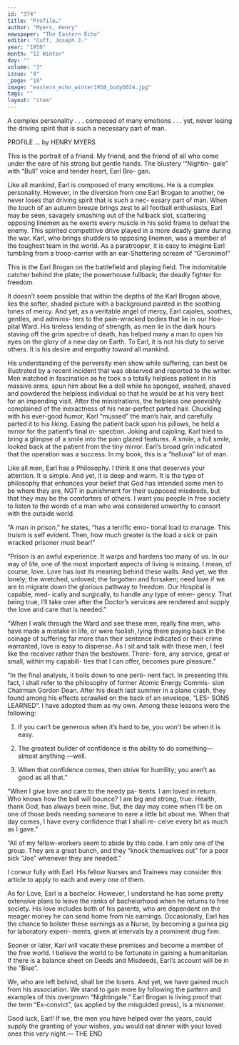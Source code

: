 ```yaml
---
id: "374"
title: "Profile…"
author: "Myers, Henry"
newspaper: "The Eastern Echo"
editor: "Cuff, Joseph J."
year: "1958"
month: "12 Winter"
day: ""
volume: "3"
issue: "4"
_page: "10"
image: "eastern_echo_winter1958_body0014.jpg"
tags: ""
layout: "item"
---
```

A complex personality . . . composed of many
emotions . . . yet, never losing the driving spirit
that is such a necessary part of man.

PROFILE ...
by HENRY MYERS 

This is the portrait of a friend. My friend, and
the friend of all who come under the eare of his
strong but gentle hands. The blustery ‘“Nightin-
gale” with “Bull” voice and tender heart, Earl Bro-
gan.

Like all mankind, Earl is composed of many
emotions. He is a complex personality. However,
in the diversion from one Earl Brogan to another,
he never loses that driving spirit that is such a nec-
essary part of man. When the touch of an autumn
breeze brings zest to all football enthusiasts, Earl
may be seen, savagely smashing out of the fullback
slot, scattering opposing linemen as he exerts every
muscle in his solid frame to defeat the enemy. This
spirited competitive drive played in a more deadly
game during the war. Karl, who brings shudders
to opposing linemen, was a member of the toughest
team in the world. As a paratrooper, it is easy to
imagine Earl tumbling from a troop-carrier with
an ear-Shattering scream of “Geronimo!”

This is the Earl Brogan on the battlefield and
playing field. The indomitable catcher behind the
plate; the powerhouse fullback; the deadly fighter
for freedom. 

It doesn’t seem possible that within the depths
of the Karl Brogan above, lies the softer, shaded
picture with a background painted in the soothing
tones of mercy. And yet, as a veritable angel of
mercy, Earl cajoles, soothes, gentles, and adminis-
ters to the pain-wracked bodies that lie in our Hos-
pital Ward. His tireless lending of strength, as men
lie in the dark hours staving off the grim spectre
of death, has helped many a man to open his eyes
on the glory of a new day on Earth. To Earl, it is
not his duty to serve others. It is his desire and
empathy toward all mankind.

His understanding of the perversity men show
while suffering, can best be illustrated by a recent
incident that was observed and reported to the
writer. Men watched in fascination as he took a
a totally helpless patient in his massive arms, spun
him about lke a doll while he sponged, washed,
shaved and powdered the helpless individual so that
he would be at his very best for an impending visit.
After the ministrations, the helpless one peevishly
complained of the inexactness of his near-perfect
parted hair. Chuckling with his ever-good humor,
Karl “mussed” the man’s hair, and carefully parted
it to his liking. Easing the patient back upon his
pillows, he held a mirror for the patient’s final in-
spection. Joking and cajoling, Karl tried to bring
a glimpse of a smile into the pain glazed features.
A smile, a full smile, looked back at the patient from
the tiny mirror. Earl’s broad grin indicated that
the operation was a success. In my book, this is a
“helluva” lot of man.

Like all men, Earl has a Philosophy. I think
it one that deserves your attention. It is simple.
And yet, it is deep and warm. It is the type of
philosophy that enhances your belief that God has
intended some men to be where they are, NOT in
punishment for their supposed misdeeds, but that
they may be the comforters of others. I want you
people in free society to listen to the words of a man
who was considered unworthy to consort with the
outside world.

“A man in prison,” he states, “has a terrific emo-
tional load to manage. This truism is self evident.
Then, how much greater is the load a sick or pain
wracked prisoner must bear!”

“Prison is an awful experience. It warps and
hardens too many of us. In our way of life, one
of the most important aspects of living is missing.
I mean, of course, love. Love has lost its meaning
behind these walls. And yet, we the lonely; the
wretched, unloved; the forgotten and forsaken;
need love if we are to migrate down the glorious
pathway to freedom. Our Hospital is capable, med-
ically and surgically, to handle any type of emer-
gency. That being true, I’ll take over after the
Doctor’s services are rendered and supply the love
and care that is needed.”

“When I walk through the Ward and see these
men, really fine men, who have made a mistake in
life, or were foolish, lying there paying back in the
coinage of suffering far more than their sentence
indicated or their crime warranted, love is easy to
dispense. As I sit and talk with these men, I feel
like the receiver rather than the bestower. There-
fore, any service, great or small, within my capabili-
ties that I can offer, becomes pure pleasure.”

“In the final analysis, it boils down to one perti-
nent fact. In presenting this fact, I shall refer to
the philosophy of former Atomic Energy Commis-
sion Chairman Gordon Dean. After his death last
summer in a plane crash, they found among his
effects scrawled on the back of an envelope, “LES-
SONS LEARNED”. I have adopted them as my
own. Among these lessons were the following:

1. If you can’t be generous when it’s hard to
be, you won't be when it is easy.

2. The greatest builder of confidence is the
ability to do something—almost anything
—well.

3. When that confidence comes, then strive
for humility; you aren’t as good as all that.”

“When I give love and care to the needy pa-
tients. I am loved in return. Who knows how the
ball will bounce? I am big and strong, true. Health,
thank God, has always been mine. But, the day
may come when I’ll be on one of those beds needing
someone to eare a little bit about me. When that
day comes, I have every confidence that I shall re-
ceive every bit as much as I gave.”

“All of my fellow-workers seem to abide by
this code. I am only one of the group. They are
a great bunch, and they “knock themselves out”
for a poor sick “Joe” whenever they are needed.”

I coneur fully with Earl. His fellow Nurses
and Trainees may consider this article to apply to
each and every one of them.

As for Love, Earl is a bachelor. However, I
understand he has some pretty extensive plans to
leave the ranks of bachelorhood when he returns to
free society. His love includes both of his parents,
who are dependent on the meager money he can
send home from his earnings. Occasionally, Earl
has the chance to bolster these earnings as a Nurse,
by becoming a guinea pig for laboratory experi-
ments, given at intervals by a prominent drug firm.

Sooner or later, Karl will vacate these premises
and become a member of the free world. I believe
the world to be fortunate in gaining a humanitarian.
If there is a balance sheet on Deeds and Misdeeds,
Earl’s account will be in the “Blue”.

We, who are left behind, shall be the losers.
And yet, we have gained much from his association.
We stand to gain more by following the pattern and
examples of this overgrown “Nightingale.” Earl
Brogan is living proof that the term “Ex-convict”,
(as applied by the misguided press), is a misnomer.

Good luck, Earl! If we, the men you have
helped over the years, could supply the granting of
your wishes, you would eat dinner with your loved
ones this very night.— THE END
